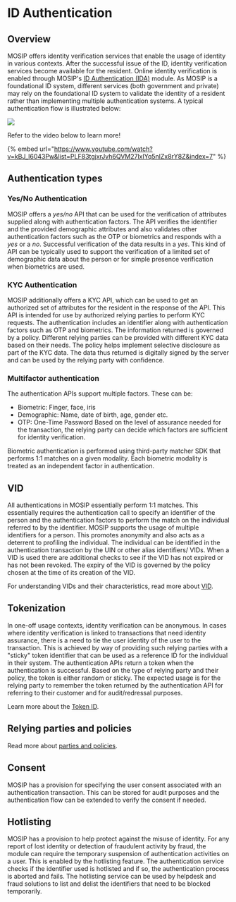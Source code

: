 # ID Authentication

## Overview

MOSIP offers identity verification services that enable the usage of identity in various contexts. After the successful issue of the ID, identity verification services become available for the resident. Online identity verification is enabled through MOSIP's [ID Authentication (IDA)](id-authentication-services.md) module. As MOSIP is a foundational ID system, different services (both government and private) may rely on the foundational ID system to validate the identity of a resident rather than implementing multiple authentication systems. A typical authentication flow is illustrated below:

![](\_images/ida-process.png)

Refer to the video below to learn more!

{% embed url="https://www.youtube.com/watch?v=kBJ_l6043Pw&list=PLF83tgjxrJvh6QVM27lxIYq5nlZx8rY8Z&index=7" %}

## Authentication types

### Yes/No Authentication

MOSIP offers a _yes/no_ API that can be used for the verification of attributes supplied along with authentication factors. The API verifies the identifier and the provided demographic attributes and also validates other authentication factors such as the OTP or biometrics and responds with a _yes_ or a _no_. Successful verification of the data results in a _yes_. This kind of API can be typically used to support the verification of a limited set of demographic data about the person or for simple presence verification when biometrics are used.

### KYC Authentication

MOSIP additionally offers a KYC API, which can be used to get an authorized set of attributes for the resident in the response of the API. This API is intended for use by authorized relying parties to perform KYC requests. The authentication includes an identifier along with authentication factors such as OTP and biometrics. The information returned is governed by a policy. Different relying parties can be provided with different KYC data based on their needs. The policy helps implement selective disclosure as part of the KYC data. The data thus returned is digitally signed by the server and can be used by the relying party with confidence.

### Multifactor authentication

The authentication APIs support multiple factors. These can be:

* Biometric: Finger, face, iris
* Demographic: Name, date of birth, age, gender etc.
* OTP: One-Time Password Based on the level of assurance needed for the transaction, the relying party can decide which factors are sufficient for identity verification.

Biometric authentication is performed using third-party matcher SDK that performs 1:1 matches on a given modality. Each biometric modality is treated as an independent factor in authentication.

## VID

All authentications in MOSIP essentially perform 1:1 matches. This essentially requires the authentication call to specify an identifier of the person and the authentication factors to perform the match on the individual referred to by the identifier. MOSIP supports the usage of multiple identifiers for a person. This promotes anonymity and also acts as a deterrent to profiling the individual. The individual can be identified in the authentication transaction by the UIN or other alias identifiers/ VIDs. When a VID is used there are additional checks to see if the VID has not expired or has not been revoked. The expiry of the VID is governed by the policy chosen at the time of its creation of the VID.

For understanding VIDs and their characteristics, read more about [VID](identifiers.md#vid).

## Tokenization

In one-off usage contexts, identity verification can be anonymous. In cases where identity verification is linked to transactions that need identity assurance, there is a need to tie the user identity of the user to the transaction. This is achieved by way of providing such relying parties with a "sticky" token identifier that can be used as a reference ID for the individual in their system. The authentication APIs return a token when the authentication is successful. Based on the type of relying party and their policy, the token is either random or sticky. The expected usage is for the relying party to remember the token returned by the authentication API for referring to their customer and for audit/redressal purposes.

Learn more about the [Token ID](identifiers.md#token).

## Relying parties and policies

Read more about [parties and policies](partner-policies.md).

## Consent

MOSIP has a provision for specifying the user consent associated with an authentication transaction. This can be stored for audit purposes and the authentication flow can be extended to verify the consent if needed.

## Hotlisting

MOSIP has a provision to help protect against the misuse of identity. For any report of lost identity or detection of fraudulent activity by fraud, the module can require the temporary suspension of authentication activities on a user. This is enabled by the hotlisting feature. The authentication service checks if the identifier used is hotlisted and if so, the authentication process is aborted and fails. The hotlisting service can be used by helpdesk and fraud solutions to list and delist the identifiers that need to be blocked temporarily.
